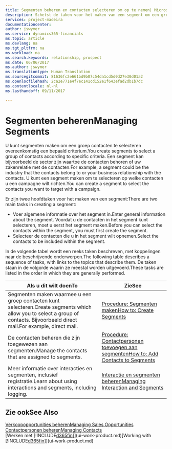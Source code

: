 ```yaml
---
title: Segmenten beheren en contacten selecteren om op te nemen| Microsoft Docs
description: Schetst de taken voor het maken van een segment om een groep contacten op basis van specifieke criteria te selecteren, bijvoorbeeld, contacten in een bepaalde branche waarop u zich wilt richten.
services: project-madeira
documentationcenter: 
author: jswymer
ms.service: dynamics365-financials
ms.topic: article
ms.devlang: na
ms.tgt_pltfrm: na
ms.workload: na
ms.search.keywords: relationship, prospect
ms.date: 06/06/2017
ms.author: jswymer
ms.translationtype: Human Translation
ms.sourcegitcommit: 81636fc2e661bd9b07c54da1cd5d0d27e30d01a2
ms.openlocfilehash: 2ca2e771e4f7ec141cd152e1f643efad2db1b7dc
ms.contentlocale: nl-nl
ms.lasthandoff: 09/11/2017

---
```

# <a name="managing-segments"></a><span data-ttu-id="c0e89-103">Segmenten beheren</span><span class="sxs-lookup"><span data-stu-id="c0e89-103">Managing Segments</span></span>
<span data-ttu-id="c0e89-104">U kunt segmenten maken om een groep contacten te selecteren overeenkomstig een bepaald criterium.</span><span class="sxs-lookup"><span data-stu-id="c0e89-104">You create segments to select a group of contacts according to specific criteria.</span></span> <span data-ttu-id="c0e89-105">Een segment kan bijvoorbeeld de sector zijn waartoe de contacten behoren of uw zakenrelatie met de contacten.</span><span class="sxs-lookup"><span data-stu-id="c0e89-105">For example, a segment could be the industry that the contacts belong to or your business relationship with the contacts.</span></span> <span data-ttu-id="c0e89-106">U kunt een segment maken om te selecteren op welke contacten u een campagne wilt richten.</span><span class="sxs-lookup"><span data-stu-id="c0e89-106">You can create a segment to select the contacts you want to target with a campaign.</span></span>

<span data-ttu-id="c0e89-107">Er zijn twee hoofdtaken voor het maken van een segment:</span><span class="sxs-lookup"><span data-stu-id="c0e89-107">There are two main tasks in creating a segment:</span></span>

* <span data-ttu-id="c0e89-108">Voer algemene informatie over het segment in.</span><span class="sxs-lookup"><span data-stu-id="c0e89-108">Enter general information about the segment.</span></span> <span data-ttu-id="c0e89-109">Voordat u de contacten in het segment kunt selecteren, moet u eerst het segment maken.</span><span class="sxs-lookup"><span data-stu-id="c0e89-109">Before you can select the contacts within the segment, you must first create the segment.</span></span>
* <span data-ttu-id="c0e89-110">Selecteer de contacten die u in het segment wilt opnemen.</span><span class="sxs-lookup"><span data-stu-id="c0e89-110">Select the contacts to be included within the segment.</span></span>

<span data-ttu-id="c0e89-111">In de volgende tabel wordt een reeks taken beschreven, met koppelingen naar de beschrijvende onderwerpen.</span><span class="sxs-lookup"><span data-stu-id="c0e89-111">The following table describes a sequence of tasks, with links to the topics that describe them.</span></span> <span data-ttu-id="c0e89-112">De taken staan in de volgorde waarin ze meestal worden uitgevoerd.</span><span class="sxs-lookup"><span data-stu-id="c0e89-112">These tasks are listed in the order in which they are generally performed.</span></span>

| <span data-ttu-id="c0e89-113">Als u dit wilt doen</span><span class="sxs-lookup"><span data-stu-id="c0e89-113">To</span></span> | <span data-ttu-id="c0e89-114">Zie</span><span class="sxs-lookup"><span data-stu-id="c0e89-114">See</span></span> |
| --- | --- |
| <span data-ttu-id="c0e89-115">Segmenten maken waarmee u een groep contacten kunt selecteren.</span><span class="sxs-lookup"><span data-stu-id="c0e89-115">Create segments which allow you to select a group of contacts.</span></span> <span data-ttu-id="c0e89-116">Bijvoorbeeld direct mail.</span><span class="sxs-lookup"><span data-stu-id="c0e89-116">For example, direct mail.</span></span> |[<span data-ttu-id="c0e89-117">Procedure: Segmenten maken</span><span class="sxs-lookup"><span data-stu-id="c0e89-117">How to: Create Segments</span></span>](marketing-how-create-segment.md) |
| <span data-ttu-id="c0e89-118">De contacten beheren die zijn toegewezen aan segmenten.</span><span class="sxs-lookup"><span data-stu-id="c0e89-118">Manage the contacts that are assigned to segments.</span></span> |[<span data-ttu-id="c0e89-119">Procedure: Contactpersonen toevoegen aan segmenten</span><span class="sxs-lookup"><span data-stu-id="c0e89-119">How to: Add Contacts to Segments</span></span>](marketing-add-contact-segment.md) |
| <span data-ttu-id="c0e89-120">Meer informatie over interacties en segmenten, inclusief registratie.</span><span class="sxs-lookup"><span data-stu-id="c0e89-120">Learn about using interactions and segments, including logging.</span></span> |[<span data-ttu-id="c0e89-121">Interactie en segmenten beheren</span><span class="sxs-lookup"><span data-stu-id="c0e89-121">Managing Interaction and Segments</span></span>](marketing-interaction-segments.md) |

## <a name="see-also"></a><span data-ttu-id="c0e89-122">Zie ook</span><span class="sxs-lookup"><span data-stu-id="c0e89-122">See Also</span></span>
[<span data-ttu-id="c0e89-123">Verkoopopportunities beheren</span><span class="sxs-lookup"><span data-stu-id="c0e89-123">Managing Sales Opportunities</span></span>](marketing-manage-sales-opportunities.md)  
[<span data-ttu-id="c0e89-124">Contactpersonen beheren</span><span class="sxs-lookup"><span data-stu-id="c0e89-124">Managing Contacts</span></span>](marketing-contacts.md)  
<span data-ttu-id="c0e89-125">[Werken met [!INCLUDE[d365fin](includes/d365fin_md.md)]](ui-work-product.md)</span><span class="sxs-lookup"><span data-stu-id="c0e89-125">[Working with [!INCLUDE[d365fin](includes/d365fin_md.md)]](ui-work-product.md)</span></span>

